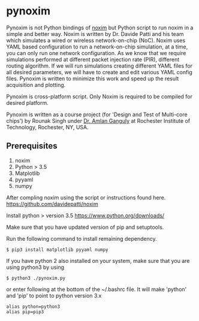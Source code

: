 # pynoxim
Pynoxim is not Python bindings of [noxim](https://github.com/davidepatti/noxim) but Python script to run noxim in a simple and better way. Noxim is written by Dr. Davide Patti and his team which simulates a wired or wireless network-on-chip (NoC). Noxim uses YAML based configuration to run a network-on-chip simulation, at a time, you can only run one network configuration. As we know that we require simulations performed at different packet injection rate (PIR), different routing algorithm. If we will run simulations creating different YAML files for all desired parameters, we will have to create and edit various YAML config files. Pynoxim is written to minimize this work and speed up the result acquisition and plotting. 

Pynoxim is cross-platform script. Only Noxim is required to be compiled for desired platform.

Pynoxim is written as a course  project (for 'Design and Test of Multi-core chips') by Rounak Singh under [Dr. Amlan Ganguly](https://www.rit.edu/kgcoe/staff/amlan-ganguly) at Rochester Institute of Technology, Rochester, NY, USA.


## Prerequisites
1) noxim
2) Python > 3.5
3) Matplotlib
4) pyyaml
5) numpy

After compling noxim using the script or instructions found here. 
https://github.com/davidepatti/noxim

Install python > version 3.5
https://www.python.org/downloads/

Make sure that you have updated version of pip and setuptools.

Run the following command to install remaining dependency.

    $ pip3 install matplotlib pyyaml numpy

If you have python 2 also installed on your system, make sure that you are using python3 by using 

    $ python3 ./pynoxim.py

or enter following at the bottom of the ~/.bashrc file. It will make 'python' and 'pip' to point to python version 3.x

    alias python=python3
    alias pip=pip3
